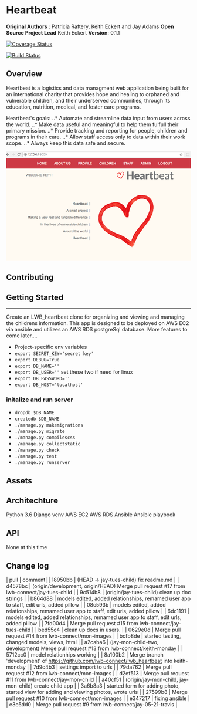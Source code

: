 # Heartbeat
**Original Authors** : Patricia Raftery, Keith Eckert and Jay Adams
**Open Source Project Lead** Keith Eckert
**Version**: 0.1.1


[![Coverage Status](https://coveralls.io/repos/github/lwb-connect/lwb_heartbeat/badge.svg?branch=development)](https://coveralls.io/github/lwb-connect/lwb_heartbeat?branch=development)



[![Build Status](https://travis-ci.org/lwb-connect/lwb_heartbeat.svg?branch=development)](https://travis-ci.org/lwb-connect/lwb_heartbeat.svg?branch=development)


## Overview
Heartbeat is a logistics and data managment web application being built for an international charity that provides hope and healing to orphaned and vulnerable children, and their underserved communities, through its education, nutrition, medical, and foster care programs.  

Heartbeat's goals:
    ..* Automate and streamline  data input from users across the world.
    ..* Make data useful and meaningful to help them fulfull their primary mission.
    ..* Provide tracking and reporting for people, children and programs in their care.
    ..* Allow staff access only to data within their work scope.
    ..* Always keep this data safe and secure.

![Current Heartbeat Front Page](/assets/heartbeatfrontpage.png)


## Contributing



## Getting Started
---------------
 Create an LWB_heartbeat clone for organizing and viewing and managing the childrens information.  This app is designed to be deployed on AWS EC2 via ansible and utilizes an AWS RDS postgreSql database.   More features to come later....
*  Project-specific env variables
* `export SECRET_KEY='secret key'`
* `export DEBUG=True`
* `export DB_NAME=''`
* `export DB_USER=''` set these two if need for linux
* `export DB_PASSWORD=''`
* `export DB_HOST='localhost'` 

### initalize and run server

* `dropdb $DB_NAME`
* `createdb $DB_NAME`
* `./manage.py makemigrations`
* `./manage.py migrate`
* `./manage.py compilescss`
* `./manage.py collectstatic`
* `./manage.py check`
* `./manage.py test`
* `./manage.py runserver`


## Assets


## Architechture
Python 3.6
Django
venv
AWS EC2
AWS RDS
Ansible
Ansible playbook

## API
None at this time

## Change log
| pull | comment|
| 18950bb | (HEAD -> jay-tues-child)  fix readme.md |
| d4578bc | (origin/development, origin/HEAD) Merge pull request #17 from lwb-connect/jay-tues-child |
| 9c514b8 | (origin/jay-tues-child) clean up doc strings |
| b864d88 | models edited, added relationships, remamed user app to staff, edit urls, added pillow |
| 08c593b | models edited, added relationships, remamed user app to staff, edit urls, added pillow |
| 6dc1191 | models edited, added relationships, remamed user app to staff, edit urls, added pillow |
| 7fd00d4 | Merge pull request #15 from lwb-connect/jay-tues-child |
| bed55c4 | clean up docs in users. |
| 0629e0d | Merge pull request #14 from lwb-connect/mon-images |
| bcfb8de | started testing, changed models, views, html |
| a2caba6 | (jay-mon-child-two, development) Merge pull request #13 from lwb-connect/keith-monday |
| 5712cc0 | model relationhips working |
| 8a100b2 | Merge branch 'development' of https://github.com/lwb-connect/lwb_heartbeat into keith-monday |
| 7d9c4b3 | settings import to urls |
| 79da762 | Merge pull request #12 from lwb-connect/mon-images |
| d2ef513 | Merge pull request #11 from lwb-connect/jay-mon-child |
| a40cf51 | (origin/jay-mon-child, jay-mon-child) create child app |
| 3a6b8a3 | started form for adding photo, started view for adding and viewing photos, wrote urls |
| 27599b8 | Merge pull request #10 from lwb-connect/mon-images |
| e347217 | fixing ansible |
| e3e5dd0 | Merge pull request #9 from lwb-connect/jay-05-21-travis |